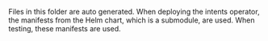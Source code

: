 Files in this folder are auto generated. When deploying the intents operator, the manifests from the Helm chart, which is a submodule, are used. When testing, these manifests are used.